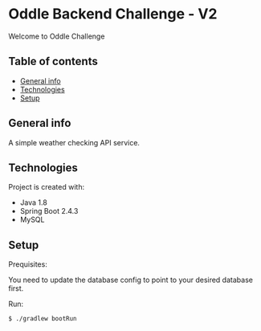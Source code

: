 # Oddle Backend Challenge - V2

Welcome to Oddle Challenge

## Table of contents
* [General info](#general-info)
* [Technologies](#technologies)
* [Setup](#setup)

## General info
A simple weather checking API service.
	
## Technologies
Project is created with:
* Java 1.8
* Spring Boot 2.4.3
* MySQL

	
## Setup
Prequisites:

You need to update the database config to point to your desired database first.

Run:
```
$ ./gradlew bootRun
```
